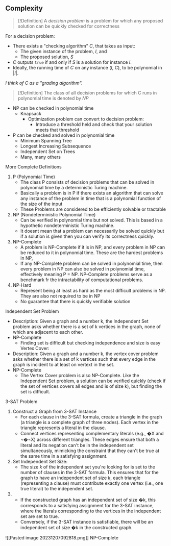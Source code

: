 ## Complexity
> [!Definition]
> A *decision problem* is a problem for which any proposed solution can be quickly checked for correctness

For a decision problem:
- There exists a "checking algorithm" $C$, that takes as input:
    - The given instance of the problem, $I$, and
    - The proposed solution, $S$
- $C$ outputs `true` if and only if $S$ is a solution for instance $I$.
- Ideally, the running time of $C$ on any instance ($I$, $C$), to be polynomial in $|I|$.

*I think of C as a "grading algorithm".*
> [!Definition]
> The class of all decision problems for which C runs in polynomial time is denoted by *NP*


- NP can be checked in polynomial time
    - Knapsack
        - Optimization problem can convert to decision problem:
            - Introduce a threshold held and check that your solution meets that threshold
- P can be checked and solved in polynomial time
    - Minimum Spanning Tree
    - Longest Increasing Subsequence
    - Independent Set on Trees
    - Many, many others

More Complete Definitions
1) P (Polynomial Time)
    - The class P consists of decision problems that can be solved in polynomial time by a deterministic Turing machine.
    - Basically a problem is in P if there exists an algorithm that can solve any instance of the problem in time that is a polynomial function of the size of the input
    - These Problems are considered to be efficiently solvable or tractable
2) NP (Nondeterministic Polynomial Time)
    - Can be verified in polynomial time but not solved. This is based in a hypothetic nondeterministic Turing machine.
    - It doesnt mean that a problem can necessarily be solved quickly but if a solution is given then you can verify its correctness quickly.
3) NP-Complete
    - A problem is NP-Complete if it is in NP, and every problem in NP can be reduced to it in polynomial time. These are the hardest problems in NP,
    - If any NP-Complete problem can be solved in polynomial time, then every problem in NP can also be solved in polynomial time, effectively meaning P = NP. NP-Complete problems serve as a benchmark fr the intractability of computational problems.
4) NP-Hard
    - Represent being at least as hard as the most difficult problems in NP. They are also not required to be in NP
    - No guarantee that there is quickly verifiable solution

Independent Set Problem
- Description: Given a graph and a number k, the Independent Set problem asks whether there is a set of k vertices in the graph, none of which are adjacent to each other.
- NP-Complete
    - Finding set is difficult but checking independence and size is easy
Vertex Cover:
 - Description: Given a graph and a number k, the vertex cover problem asks whether there is a set of k vertices such that every edge in the graph is incident to at least on vertext in the set.
 - NP-Complete
     - The Vertex Cover problem is also NP-Complete. Like the Independent Set problem, a solution can be verified quickly (check if the set of vertices covers all edges and is of size k), but finding the set is difficult.

3-SAT Problem
1) Construct a Graph from 3-SAT Instance
    - For each clause in the 3-SAT formula, create a triangle in the graph (a triangle is a complete graph of three nodes). Each vertex in the triangle represents a literal in the clause.
    - Connect vertices representing complementary literals (e.g., �X and ¬�¬X) across different triangles. These edges ensure that both a literal and its negation can't be in the independent set simultaneously, mimicking the constraint that they can't be true at the same time in a satisfying assignment.
2) Set Independent Set Size:
    - The size $k$ of the independent set you're looking for is set to the number of clauses in the 3-SAT formula. This ensures that for the graph to have an independent set of size $k$, each triangle (representing a clause) must contribute exactly one vertex (i.e., one true literal) to the independent set.
3) 
    - If the constructed graph has an independent set of size �k, this corresponds to a satisfying assignment for the 3-SAT instance, where the literals corresponding to the vertices in the independent set are set to true.
    - Conversely, if the 3-SAT instance is satisfiable, there will be an independent set of size �k in the constructed graph.

![[Pasted image 20231207092818.png]]
NP-Complete